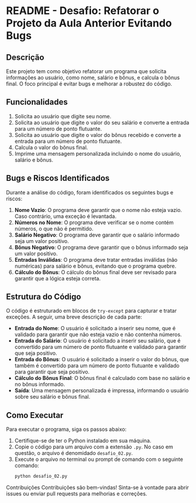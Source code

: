 # README - Desafio: Refatorar o Projeto da Aula Anterior Evitando Bugs

## Descrição

Este projeto tem como objetivo refatorar um programa que solicita informações ao usuário, como nome, salário e bônus, e calcula o bônus final. O foco principal é evitar bugs e melhorar a robustez do código.

## Funcionalidades

1. Solicita ao usuário que digite seu nome.
2. Solicita ao usuário que digite o valor do seu salário e converte a entrada para um número de ponto flutuante.
3. Solicita ao usuário que digite o valor do bônus recebido e converte a entrada para um número de ponto flutuante.
4. Calcula o valor do bônus final.
5. Imprime uma mensagem personalizada incluindo o nome do usuário, salário e bônus.

## Bugs e Riscos Identificados

Durante a análise do código, foram identificados os seguintes bugs e riscos:

1. **Nome Vazio**: O programa deve garantir que o nome não esteja vazio. Caso contrário, uma exceção é levantada.
2. **Números no Nome**: O programa deve verificar se o nome contém números, o que não é permitido.
3. **Salário Negativo**: O programa deve garantir que o salário informado seja um valor positivo.
4. **Bônus Negativo**: O programa deve garantir que o bônus informado seja um valor positivo.
5. **Entradas Inválidas**: O programa deve tratar entradas inválidas (não numéricas) para salário e bônus, evitando que o programa quebre.
6. **Cálculo do Bônus**: O cálculo do bônus final deve ser revisado para garantir que a lógica esteja correta.

## Estrutura do Código

O código é estruturado em blocos de `try-except` para capturar e tratar exceções. A seguir, uma breve descrição de cada parte:

- **Entrada do Nome**: O usuário é solicitado a inserir seu nome, que é validado para garantir que não esteja vazio e não contenha números.
- **Entrada do Salário**: O usuário é solicitado a inserir seu salário, que é convertido para um número de ponto flutuante e validado para garantir que seja positivo.
- **Entrada do Bônus**: O usuário é solicitado a inserir o valor do bônus, que também é convertido para um número de ponto flutuante e validado para garantir que seja positivo.
- **Cálculo do Bônus Final**: O bônus final é calculado com base no salário e no bônus informado.
- **Saída**: Uma mensagem personalizada é impressa, informando o usuário sobre seu salário e bônus final.

## Como Executar

Para executar o programa, siga os passos abaixo:

1. Certifique-se de ter o Python instalado em sua máquina.
2. Copie o código para um arquivo com a extensão `.py`. No caso em questão, o arquivo é denomidado `desafio_02.py`.
3. Execute o arquivo no terminal ou prompt de comando com o seguinte comando:
   ```bash
   python desafio_02.py

Contribuições
Contribuições são bem-vindas! Sinta-se à vontade para abrir issues ou enviar pull requests para melhorias e correções.

